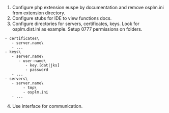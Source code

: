 1. Configure php extension euspe by documentation and remove osplm.ini from extension directory. 
2. Configure stubs for IDE to view functions docs.
3. Configure directories for servers, certificates, keys. 
   Look for osplm.dist.ini as example.
   Setup 0777 permissions on folders.
```
- certificates\
   - server.name\
   - ...
- keys\
   - server.name\
      - user-name\
         - key.[dat|jks]
         - password
   - ...
- servers\
   - server.name\
        - tmp\
        - osplm.ini
   - ...
```
4. Use interface for communication.